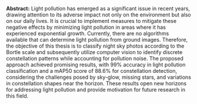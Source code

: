 **Abstract:**
Light pollution has emerged as a significant issue in recent years, drawing attention
to its adverse impact not only on the environment but also on our daily lives.
It is crucial to implement measures to mitigate these negative effects by minimizing
light pollution in areas where it has experienced exponential growth. Currently,
there are no algorithms available that can determine light pollution from ground
images. Therefore, the objective of this thesis is to classify night sky photos according
to the Bortle scale and subsequently utilize computer vision to identify discrete
constellation patterns while accounting for pollution noise. The proposed approach
achieved promising results, with 99% accuracy in light pollution classification and a
mAP50 score of 88.6% for constellation detection, considering the challenges posed
by sky-glow, missing stars, and variations in constellation shapes near the horizon.
These results open new horizons for addressing light pollution and provide motivation
for future research in this field.

